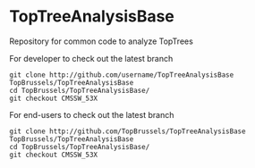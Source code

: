 TopTreeAnalysisBase
===================

Repository for common code to analyze TopTrees

For developer to check out the latest branch

~~~
git clone http://github.com/username/TopTreeAnalysisBase TopBrussels/TopTreeAnalysisBase
cd TopBrussels/TopTreeAnalysisBase/
git checkout CMSSW_53X
~~~

For end-users to check out the latest branch

~~~
git clone http://github.com/TopBrussels/TopTreeAnalysisBase TopBrussels/TopTreeAnalysisBase
cd TopBrussels/TopTreeAnalysisBase/
git checkout CMSSW_53X
~~~
